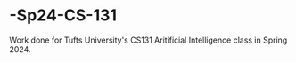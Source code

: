 # -Sp24-CS-131
Work done for Tufts University's CS131 Aritificial Intelligence class in Spring 2024.
